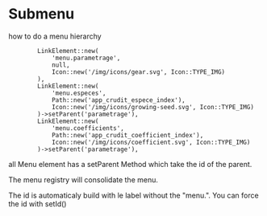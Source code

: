 # Submenu

how to do a menu hierarchy

            LinkElement::new(
                'menu.parametrage',
                null,
                Icon::new('/img/icons/gear.svg', Icon::TYPE_IMG)
            ),
            LinkElement::new(
                'menu.especes',
                Path::new('app_crudit_espece_index'),
                Icon::new('/img/icons/growing-seed.svg', Icon::TYPE_IMG)
            )->setParent('parametrage'),
            LinkElement::new(
                'menu.coefficients',
                Path::new('app_crudit_coefficient_index'),
                Icon::new('/img/icons/coefficient.svg', Icon::TYPE_IMG)
            )->setParent('parametrage'),

all Menu element has a setParent Method which take the id of the parent.

The menu registry will consolidate the menu.

The id is automaticaly build with le label without the "menu.". You can force the id with setId()
